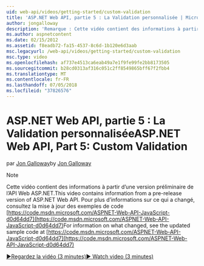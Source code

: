 ```yaml
---
uid: web-api/videos/getting-started/custom-validation
title: 'ASP.NET Web API, partie 5 : La Validation personnalisée | Microsoft Docs'
author: jongalloway
description: 'Remarque : Cette vidéo contient des informations à partir d’une version préliminaire de l’API Web ASP.NET'
ms.author: aspnetcontent
ms.date: 02/15/2012
ms.assetid: f8eadb72-fa15-4537-8c6d-1b120e6d3aab
msc.legacyurl: /web-api/videos/getting-started/custom-validation
msc.type: video
ms.openlocfilehash: af737e4513ca6eab49a7e1f9fe99fe2bb8173505
ms.sourcegitcommit: b28cd0313af316c051c2ff8549865bff67f2fbb4
ms.translationtype: MT
ms.contentlocale: fr-FR
ms.lasthandoff: 07/05/2018
ms.locfileid: "37826576"
---
```

<a name="aspnet-web-api-part-5-custom-validation"></a><span data-ttu-id="f9177-103">ASP.NET Web API, partie 5 : La Validation personnalisée</span><span class="sxs-lookup"><span data-stu-id="f9177-103">ASP.NET Web API, Part 5: Custom Validation</span></span>
====================
<span data-ttu-id="f9177-104">par [Jon Galloway](https://github.com/jongalloway)</span><span class="sxs-lookup"><span data-stu-id="f9177-104">by [Jon Galloway](https://github.com/jongalloway)</span></span>

> [!NOTE]
> <span data-ttu-id="f9177-105">Cette vidéo contient des informations à partir d’une version préliminaire de l’API Web ASP.NET.</span><span class="sxs-lookup"><span data-stu-id="f9177-105">This video contains information from a pre-release version of ASP.NET Web API.</span></span> <span data-ttu-id="f9177-106">Pour plus d’informations sur ce qui a changé, consultez la mise à jour des exemples de code [https://code.msdn.microsoft.com/ASPNET-Web-API-JavaScript-d0d64dd7](https://code.msdn.microsoft.com/ASPNET-Web-API-JavaScript-d0d64dd7)</span><span class="sxs-lookup"><span data-stu-id="f9177-106">For information on what changed, see the updated sample code at [https://code.msdn.microsoft.com/ASPNET-Web-API-JavaScript-d0d64dd7](https://code.msdn.microsoft.com/ASPNET-Web-API-JavaScript-d0d64dd7)</span></span>

[<span data-ttu-id="f9177-107">&#9654;Regardez la vidéo (3 minutes)</span><span class="sxs-lookup"><span data-stu-id="f9177-107">&#9654; Watch video (3 minutes)</span></span>](https://channel9.msdn.com/Blogs/ASP-NET-Site-Videos/custom-validation)
